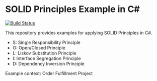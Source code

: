 # SOLID Principles Example in C#

[![Build Status](https://travis-ci.org/joemccann/dillinger.svg?branch=master)](https://travis-ci.org/joemccann/dillinger)

This repository provides examples for applying SOLID Principles in C#.

- S: Single Responsibility Principle
- O: Open/Closed Principle
- L: Liskov Substitution Principle
- I: Interface Segregation Principle
- D: Dependency Inversion Principle

Example context: Order Fulfillment Project

